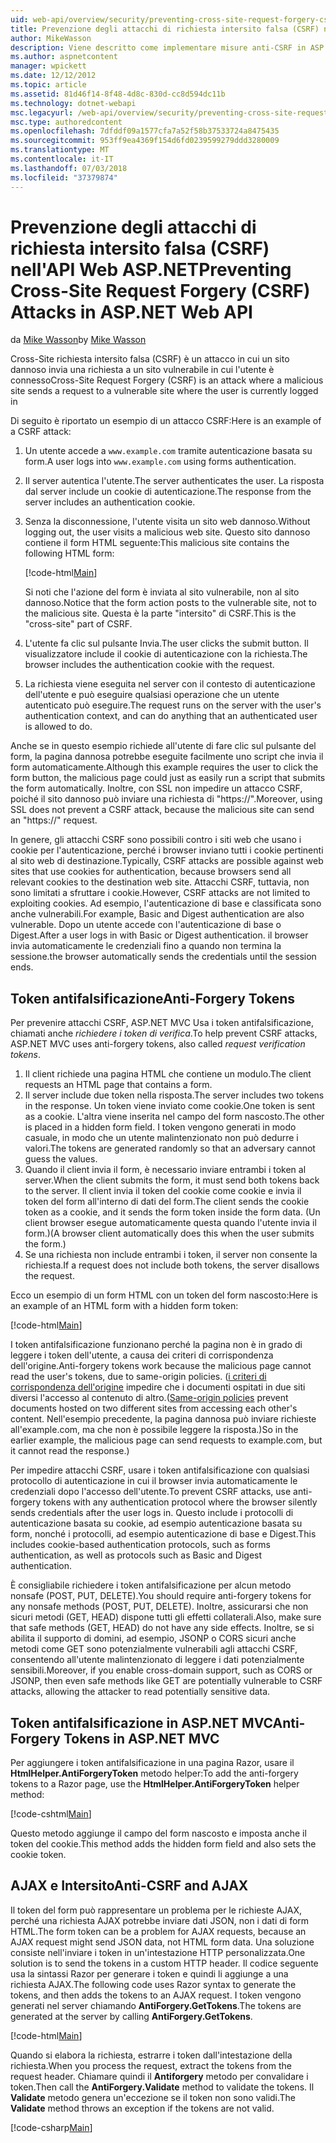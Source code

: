 ```yaml
---
uid: web-api/overview/security/preventing-cross-site-request-forgery-csrf-attacks
title: Prevenzione degli attacchi di richiesta intersito falsa (CSRF) nell'API Web ASP.NET | Microsoft Docs
author: MikeWasson
description: Viene descritto come implementare misure anti-CSRF in ASP.NET Web API e l'attacco di richiesta intersito falsa (CSRF).
ms.author: aspnetcontent
manager: wpickett
ms.date: 12/12/2012
ms.topic: article
ms.assetid: 81d46f14-8f48-4d8c-830d-cc8d594dc11b
ms.technology: dotnet-webapi
msc.legacyurl: /web-api/overview/security/preventing-cross-site-request-forgery-csrf-attacks
msc.type: authoredcontent
ms.openlocfilehash: 7dfddf09a1577cfa7a52f58b37533724a8475435
ms.sourcegitcommit: 953ff9ea4369f154d6fd0239599279ddd3280009
ms.translationtype: MT
ms.contentlocale: it-IT
ms.lasthandoff: 07/03/2018
ms.locfileid: "37379874"
---
```

<a name="preventing-cross-site-request-forgery-csrf-attacks-in-aspnet-web-api"></a><span data-ttu-id="135c6-103">Prevenzione degli attacchi di richiesta intersito falsa (CSRF) nell'API Web ASP.NET</span><span class="sxs-lookup"><span data-stu-id="135c6-103">Preventing Cross-Site Request Forgery (CSRF) Attacks in ASP.NET Web API</span></span>
====================
<span data-ttu-id="135c6-104">da [Mike Wasson](https://github.com/MikeWasson)</span><span class="sxs-lookup"><span data-stu-id="135c6-104">by [Mike Wasson](https://github.com/MikeWasson)</span></span>

<span data-ttu-id="135c6-105">Cross-Site richiesta intersito falsa (CSRF) è un attacco in cui un sito dannoso invia una richiesta a un sito vulnerabile in cui l'utente è connesso</span><span class="sxs-lookup"><span data-stu-id="135c6-105">Cross-Site Request Forgery (CSRF) is an attack where a malicious site sends a request to a vulnerable site where the user is currently logged in</span></span>

<span data-ttu-id="135c6-106">Di seguito è riportato un esempio di un attacco CSRF:</span><span class="sxs-lookup"><span data-stu-id="135c6-106">Here is an example of a CSRF attack:</span></span>

1. <span data-ttu-id="135c6-107">Un utente accede a `www.example.com` tramite autenticazione basata su form.</span><span class="sxs-lookup"><span data-stu-id="135c6-107">A user logs into `www.example.com` using forms authentication.</span></span>
2. <span data-ttu-id="135c6-108">Il server autentica l'utente.</span><span class="sxs-lookup"><span data-stu-id="135c6-108">The server authenticates the user.</span></span> <span data-ttu-id="135c6-109">La risposta dal server include un cookie di autenticazione.</span><span class="sxs-lookup"><span data-stu-id="135c6-109">The response from the server includes an authentication cookie.</span></span>
3. <span data-ttu-id="135c6-110">Senza la disconnessione, l'utente visita un sito web dannoso.</span><span class="sxs-lookup"><span data-stu-id="135c6-110">Without logging out, the user visits a malicious web site.</span></span> <span data-ttu-id="135c6-111">Questo sito dannoso contiene il form HTML seguente:</span><span class="sxs-lookup"><span data-stu-id="135c6-111">This malicious site contains the following HTML form:</span></span> 

    [!code-html[Main](preventing-cross-site-request-forgery-csrf-attacks/samples/sample1.html)]

    <span data-ttu-id="135c6-112">Si noti che l'azione del form è inviata al sito vulnerabile, non al sito dannoso.</span><span class="sxs-lookup"><span data-stu-id="135c6-112">Notice that the form action posts to the vulnerable site, not to the malicious site.</span></span> <span data-ttu-id="135c6-113">Questa è la parte "intersito" di CSRF.</span><span class="sxs-lookup"><span data-stu-id="135c6-113">This is the "cross-site" part of CSRF.</span></span>
4. <span data-ttu-id="135c6-114">L'utente fa clic sul pulsante Invia.</span><span class="sxs-lookup"><span data-stu-id="135c6-114">The user clicks the submit button.</span></span> <span data-ttu-id="135c6-115">Il visualizzatore include il cookie di autenticazione con la richiesta.</span><span class="sxs-lookup"><span data-stu-id="135c6-115">The browser includes the authentication cookie with the request.</span></span>
5. <span data-ttu-id="135c6-116">La richiesta viene eseguita nel server con il contesto di autenticazione dell'utente e può eseguire qualsiasi operazione che un utente autenticato può eseguire.</span><span class="sxs-lookup"><span data-stu-id="135c6-116">The request runs on the server with the user's authentication context, and can do anything that an authenticated user is allowed to do.</span></span>

<span data-ttu-id="135c6-117">Anche se in questo esempio richiede all'utente di fare clic sul pulsante del form, la pagina dannosa potrebbe eseguite facilmente uno script che invia il form automaticamente.</span><span class="sxs-lookup"><span data-stu-id="135c6-117">Although this example requires the user to click the form button, the malicious page could just as easily run a script that submits the form automatically.</span></span> <span data-ttu-id="135c6-118">Inoltre, con SSL non impedire un attacco CSRF, poiché il sito dannoso può inviare una richiesta di "https://".</span><span class="sxs-lookup"><span data-stu-id="135c6-118">Moreover, using SSL does not prevent a CSRF attack, because the malicious site can send an "https://" request.</span></span>

<span data-ttu-id="135c6-119">In genere, gli attacchi CSRF sono possibili contro i siti web che usano i cookie per l'autenticazione, perché i browser inviano tutti i cookie pertinenti al sito web di destinazione.</span><span class="sxs-lookup"><span data-stu-id="135c6-119">Typically, CSRF attacks are possible against web sites that use cookies for authentication, because browsers send all relevant cookies to the destination web site.</span></span> <span data-ttu-id="135c6-120">Attacchi CSRF, tuttavia, non sono limitati a sfruttare i cookie.</span><span class="sxs-lookup"><span data-stu-id="135c6-120">However, CSRF attacks are not limited to exploiting cookies.</span></span> <span data-ttu-id="135c6-121">Ad esempio, l'autenticazione di base e classificata sono anche vulnerabili.</span><span class="sxs-lookup"><span data-stu-id="135c6-121">For example, Basic and Digest authentication are also vulnerable.</span></span> <span data-ttu-id="135c6-122">Dopo un utente accede con l'autenticazione di base o Digest.</span><span class="sxs-lookup"><span data-stu-id="135c6-122">After a user logs in with Basic or Digest authentication.</span></span> <span data-ttu-id="135c6-123">il browser invia automaticamente le credenziali fino a quando non termina la sessione.</span><span class="sxs-lookup"><span data-stu-id="135c6-123">the browser automatically sends the credentials until the session ends.</span></span>

## <a name="anti-forgery-tokens"></a><span data-ttu-id="135c6-124">Token antifalsificazione</span><span class="sxs-lookup"><span data-stu-id="135c6-124">Anti-Forgery Tokens</span></span>

<span data-ttu-id="135c6-125">Per prevenire attacchi CSRF, ASP.NET MVC Usa i token antifalsificazione, chiamati anche *richiedere i token di verifica*.</span><span class="sxs-lookup"><span data-stu-id="135c6-125">To help prevent CSRF attacks, ASP.NET MVC uses anti-forgery tokens, also called *request verification tokens*.</span></span>

1. <span data-ttu-id="135c6-126">Il client richiede una pagina HTML che contiene un modulo.</span><span class="sxs-lookup"><span data-stu-id="135c6-126">The client requests an HTML page that contains a form.</span></span>
2. <span data-ttu-id="135c6-127">Il server include due token nella risposta.</span><span class="sxs-lookup"><span data-stu-id="135c6-127">The server includes two tokens in the response.</span></span> <span data-ttu-id="135c6-128">Un token viene inviato come cookie.</span><span class="sxs-lookup"><span data-stu-id="135c6-128">One token is sent as a cookie.</span></span> <span data-ttu-id="135c6-129">L'altra viene inserita nel campo del form nascosto.</span><span class="sxs-lookup"><span data-stu-id="135c6-129">The other is placed in a hidden form field.</span></span> <span data-ttu-id="135c6-130">I token vengono generati in modo casuale, in modo che un utente malintenzionato non può dedurre i valori.</span><span class="sxs-lookup"><span data-stu-id="135c6-130">The tokens are generated randomly so that an adversary cannot guess the values.</span></span>
3. <span data-ttu-id="135c6-131">Quando il client invia il form, è necessario inviare entrambi i token al server.</span><span class="sxs-lookup"><span data-stu-id="135c6-131">When the client submits the form, it must send both tokens back to the server.</span></span> <span data-ttu-id="135c6-132">Il client invia il token del cookie come cookie e invia il token del form all'interno di dati del form.</span><span class="sxs-lookup"><span data-stu-id="135c6-132">The client sends the cookie token as a cookie, and it sends the form token inside the form data.</span></span> <span data-ttu-id="135c6-133">(Un client browser esegue automaticamente questa quando l'utente invia il form.)</span><span class="sxs-lookup"><span data-stu-id="135c6-133">(A browser client automatically does this when the user submits the form.)</span></span>
4. <span data-ttu-id="135c6-134">Se una richiesta non include entrambi i token, il server non consente la richiesta.</span><span class="sxs-lookup"><span data-stu-id="135c6-134">If a request does not include both tokens, the server disallows the request.</span></span>

<span data-ttu-id="135c6-135">Ecco un esempio di un form HTML con un token del form nascosto:</span><span class="sxs-lookup"><span data-stu-id="135c6-135">Here is an example of an HTML form with a hidden form token:</span></span>

[!code-html[Main](preventing-cross-site-request-forgery-csrf-attacks/samples/sample2.html)]

<span data-ttu-id="135c6-136">I token antifalsificazione funzionano perché la pagina non è in grado di leggere i token dell'utente, a causa dei criteri di corrispondenza dell'origine.</span><span class="sxs-lookup"><span data-stu-id="135c6-136">Anti-forgery tokens work because the malicious page cannot read the user's tokens, due to same-origin policies.</span></span> <span data-ttu-id="135c6-137">([i criteri di corrispondenza dell'origine](http://www.w3.org/Security/wiki/Same_Origin_Policy) impedire che i documenti ospitati in due siti diversi l'accesso al contenuto di altro.</span><span class="sxs-lookup"><span data-stu-id="135c6-137">([Same-origin policies](http://www.w3.org/Security/wiki/Same_Origin_Policy) prevent documents hosted on two different sites from accessing each other's content.</span></span> <span data-ttu-id="135c6-138">Nell'esempio precedente, la pagina dannosa può inviare richieste all'example.com, ma che non è possibile leggere la risposta.)</span><span class="sxs-lookup"><span data-stu-id="135c6-138">So in the earlier example, the malicious page can send requests to example.com, but it cannot read the response.)</span></span>

<span data-ttu-id="135c6-139">Per impedire attacchi CSRF, usare i token antifalsificazione con qualsiasi protocollo di autenticazione in cui il browser invia automaticamente le credenziali dopo l'accesso dell'utente.</span><span class="sxs-lookup"><span data-stu-id="135c6-139">To prevent CSRF attacks, use anti-forgery tokens with any authentication protocol where the browser silently sends credentials after the user logs in.</span></span> <span data-ttu-id="135c6-140">Questo include i protocolli di autenticazione basata su cookie, ad esempio autenticazione basata su form, nonché i protocolli, ad esempio autenticazione di base e Digest.</span><span class="sxs-lookup"><span data-stu-id="135c6-140">This includes cookie-based authentication protocols, such as forms authentication, as well as protocols such as Basic and Digest authentication.</span></span>

<span data-ttu-id="135c6-141">È consigliabile richiedere i token antifalsificazione per alcun metodo nonsafe (POST, PUT, DELETE).</span><span class="sxs-lookup"><span data-stu-id="135c6-141">You should require anti-forgery tokens for any nonsafe methods (POST, PUT, DELETE).</span></span> <span data-ttu-id="135c6-142">Inoltre, assicurarsi che non sicuri metodi (GET, HEAD) dispone tutti gli effetti collaterali.</span><span class="sxs-lookup"><span data-stu-id="135c6-142">Also, make sure that safe methods (GET, HEAD) do not have any side effects.</span></span> <span data-ttu-id="135c6-143">Inoltre, se si abilita il supporto di domini, ad esempio, JSONP o CORS sicuri anche metodi come GET sono potenzialmente vulnerabili agli attacchi CSRF, consentendo all'utente malintenzionato di leggere i dati potenzialmente sensibili.</span><span class="sxs-lookup"><span data-stu-id="135c6-143">Moreover, if you enable cross-domain support, such as CORS or JSONP, then even safe methods like GET are potentially vulnerable to CSRF attacks, allowing the attacker to read potentially sensitive data.</span></span>

## <a name="anti-forgery-tokens-in-aspnet-mvc"></a><span data-ttu-id="135c6-144">Token antifalsificazione in ASP.NET MVC</span><span class="sxs-lookup"><span data-stu-id="135c6-144">Anti-Forgery Tokens in ASP.NET MVC</span></span>

<span data-ttu-id="135c6-145">Per aggiungere i token antifalsificazione in una pagina Razor, usare il **HtmlHelper.AntiForgeryToken** metodo helper:</span><span class="sxs-lookup"><span data-stu-id="135c6-145">To add the anti-forgery tokens to a Razor page, use the **HtmlHelper.AntiForgeryToken** helper method:</span></span>

[!code-cshtml[Main](preventing-cross-site-request-forgery-csrf-attacks/samples/sample3.cshtml)]

<span data-ttu-id="135c6-146">Questo metodo aggiunge il campo del form nascosto e imposta anche il token del cookie.</span><span class="sxs-lookup"><span data-stu-id="135c6-146">This method adds the hidden form field and also sets the cookie token.</span></span>

## <a name="anti-csrf-and-ajax"></a><span data-ttu-id="135c6-147">AJAX e Intersito</span><span class="sxs-lookup"><span data-stu-id="135c6-147">Anti-CSRF and AJAX</span></span>

<span data-ttu-id="135c6-148">Il token del form può rappresentare un problema per le richieste AJAX, perché una richiesta AJAX potrebbe inviare dati JSON, non i dati di form HTML.</span><span class="sxs-lookup"><span data-stu-id="135c6-148">The form token can be a problem for AJAX requests, because an AJAX request might send JSON data, not HTML form data.</span></span> <span data-ttu-id="135c6-149">Una soluzione consiste nell'inviare i token in un'intestazione HTTP personalizzata.</span><span class="sxs-lookup"><span data-stu-id="135c6-149">One solution is to send the tokens in a custom HTTP header.</span></span> <span data-ttu-id="135c6-150">Il codice seguente usa la sintassi Razor per generare i token e quindi li aggiunge a una richiesta AJAX.</span><span class="sxs-lookup"><span data-stu-id="135c6-150">The following code uses Razor syntax to generate the tokens, and then adds the tokens to an AJAX request.</span></span> <span data-ttu-id="135c6-151">I token vengono generati nel server chiamando **AntiForgery.GetTokens**.</span><span class="sxs-lookup"><span data-stu-id="135c6-151">The tokens are generated at the server by calling **AntiForgery.GetTokens**.</span></span>

[!code-html[Main](preventing-cross-site-request-forgery-csrf-attacks/samples/sample4.html)]

<span data-ttu-id="135c6-152">Quando si elabora la richiesta, estrarre i token dall'intestazione della richiesta.</span><span class="sxs-lookup"><span data-stu-id="135c6-152">When you process the request, extract the tokens from the request header.</span></span> <span data-ttu-id="135c6-153">Chiamare quindi il **Antiforgery** metodo per convalidare i token.</span><span class="sxs-lookup"><span data-stu-id="135c6-153">Then call the **AntiForgery.Validate** method to validate the tokens.</span></span> <span data-ttu-id="135c6-154">Il **Validate** metodo genera un'eccezione se il token non sono validi.</span><span class="sxs-lookup"><span data-stu-id="135c6-154">The **Validate** method throws an exception if the tokens are not valid.</span></span>

[!code-csharp[Main](preventing-cross-site-request-forgery-csrf-attacks/samples/sample5.cs)]
